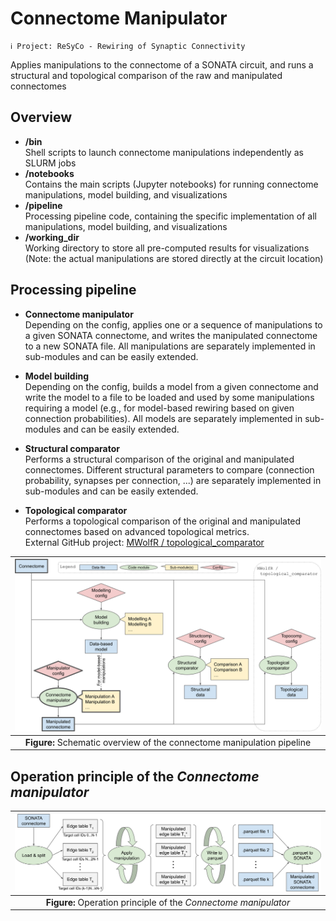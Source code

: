 # Connectome Manipulator

~~~
ℹ️ Project: ReSyCo - Rewiring of Synaptic Connectivity
~~~

Applies manipulations to the connectome of a SONATA circuit, and runs a structural and topological comparison of the raw and manipulated connectomes


## Overview

* __/bin__\
  Shell scripts to launch connectome manipulations independently as SLURM jobs
* __/notebooks__\
  Contains the main scripts (Jupyter notebooks) for running connectome manipulations, model building, and visualizations
* __/pipeline__\
  Processing pipeline code, containing the specific implementation of all manipulations, model building, and visualizations
* __/working_dir__\
  Working directory to store all pre-computed results for visualizations (Note: the actual manipulations are stored directly at the circuit location)


## Processing pipeline

* __Connectome manipulator__\
  Depending on the config, applies one or a sequence of manipulations to a given SONATA connectome, and writes the manipulated connectome to a new SONATA file. All manipulations are separately implemented in sub-modules and can be easily extended.

* __Model building__\
  Depending on the config, builds a model from a given connectome and write the model to a file to be loaded and used by some manipulations requiring a model (e.g., for model-based rewiring based on given connection probabilities). All models are separately implemented in sub-modules and can be easily extended.

* __Structural comparator__\
  Performs a structural comparison of the original and manipulated connectomes. Different structural parameters to compare (connection probability, synapses per connection, ...) are separately implemented in sub-modules and can be easily extended.

* __Topological comparator__\
  Performs a topological comparison of the original and manipulated connectomes based on advanced topological metrics.\
  External GitHub project: [MWolfR / topological_comparator](https://github.com/MWolfR/topological_comparator)

| ![Schematic overview](images/schematic_overview.png "Schematic overview of the connectome manipulation pipeline") |
| :---: |
| __Figure:__ Schematic overview of the connectome manipulation pipeline |


## Operation principle of the _Connectome manipulator_

| ![Operation principle](images/operation_principle.png "Operation principle of the 'Connectome manipulator'") |
| :---: |
| __Figure:__ Operation principle of the _Connectome manipulator_ |
